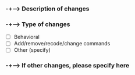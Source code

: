 ### -+--> Description of changes



### -+--> Type of changes

- [ ] Behavioral
- [ ] Add/remove/recode/change commands
- [ ] Other (specify)

### -+--> If other changes, please specify here

